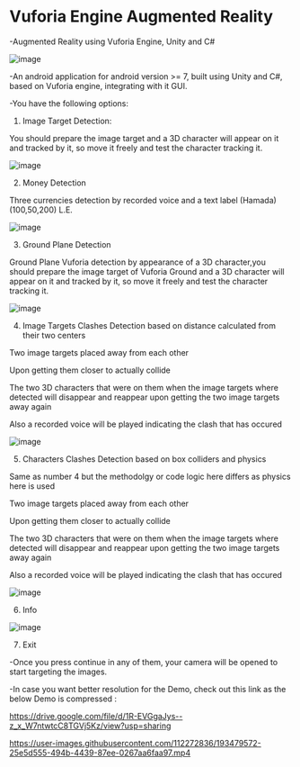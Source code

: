 # Vuforia Engine Augmented Reality

-Augmented Reality using Vuforia Engine, Unity and C# 

![image](https://user-images.githubusercontent.com/112272836/214954010-db0463be-a399-451e-be4f-5d58c0d15a44.png)

-An android application for android version >= 7, built using Unity and C#, based on Vuforia engine, integrating with it GUI.

-You have the following options:

1) Image Target Detection:

  You should prepare the image target and a 3D character will appear on it and tracked by it, so move it freely and test the character tracking it.
  
  ![image](https://user-images.githubusercontent.com/112272836/214954111-6af83f05-897d-4783-a3e1-c1cce0814ea5.png)

2) Money Detection

  Three currencies detection by recorded voice and a text label (Hamada) (100,50,200) L.E. 
  
  ![image](https://user-images.githubusercontent.com/112272836/214954284-c6109164-781c-47e0-bbc8-b6c79afd71dd.png)

3) Ground Plane Detection

  Ground Plane Vuforia detection by appearance of a 3D character,you should prepare the image target of Vuforia Ground and a 3D character will appear on it and tracked   by it, so move it freely and test the character tracking it.
  
  ![image](https://user-images.githubusercontent.com/112272836/214954360-457c3a55-7f37-43a5-bf74-7a09555c2e62.png)

4) Image Targets Clashes Detection based on distance calculated from their two centers

  Two image targets placed away from each other

  Upon getting them closer to actually collide

  The two 3D characters that were on them when the image targets where detected will disappear and reappear upon getting the two image targets away again

  Also a recorded voice will be played indicating the clash that has occured
  
  ![image](https://user-images.githubusercontent.com/112272836/214954453-e01a8f57-da57-405c-9d7b-8ef17526b3d2.png)

5) Characters Clashes Detection based on box colliders and physics

  Same as number 4 but the methodolgy or code logic here differs as physics here is used

  Two image targets placed away from each other

  Upon getting them closer to actually collide

  The two 3D characters that were on them when the image targets where detected will disappear and reappear upon getting the two image targets away again

  Also a recorded voice will be played indicating the clash that has occured
  
  ![image](https://user-images.githubusercontent.com/112272836/214954507-19b028ec-e463-43ee-b38c-035bbca47323.png)

6) Info

![image](https://user-images.githubusercontent.com/112272836/214954571-d6d7e9b9-3320-4d16-ae1d-bbf827c67d16.png)

7) Exit

-Once you press continue in any of them, your camera will be opened to start targeting the images.

-In case you want better resolution for the Demo, check out this link as the below Demo is compressed :

https://drive.google.com/file/d/1R-EVGgaJys--z_x_W7ntwtcC8TGVj5Kz/view?usp=sharing


https://user-images.githubusercontent.com/112272836/193479572-25e5d555-494b-4439-87ee-0267aa6faa97.mp4

